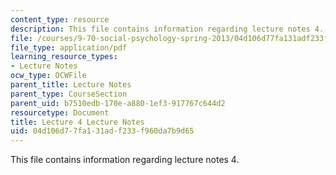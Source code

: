 ```yaml
---
content_type: resource
description: This file contains information regarding lecture notes 4.
file: /courses/9-70-social-psychology-spring-2013/04d106d77fa131adf233f960da7b9d65_MIT9_70S13_Lect4.pdf
file_type: application/pdf
learning_resource_types:
- Lecture Notes
ocw_type: OCWFile
parent_title: Lecture Notes
parent_type: CourseSection
parent_uid: b7510edb-170e-a880-1ef3-917767c644d2
resourcetype: Document
title: Lecture 4 Lecture Notes
uid: 04d106d7-7fa1-31ad-f233-f960da7b9d65
---
```

This file contains information regarding lecture notes 4.